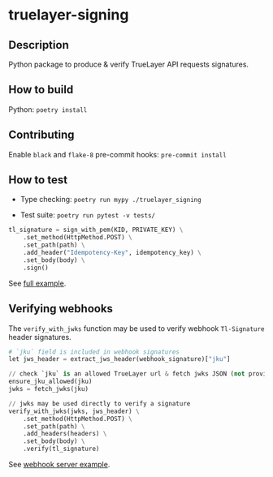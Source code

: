# truelayer-signing

## Description

Python package to produce & verify TrueLayer API requests signatures.

## How to build

Python: `poetry install`

## Contributing
Enable `black` and `flake-8` pre-commit hooks: `pre-commit install`

## How to test
- Type checking: `poetry run mypy ./truelayer_signing`

- Test suite: `poetry run pytest -v tests/`


```python
tl_signature = sign_with_pem(KID, PRIVATE_KEY) \
    .set_method(HttpMethod.POST) \
    .set_path(path) \
    .add_header("Idempotency-Key", idempotency_key) \
    .set_body(body) \
    .sign()
```
See [full example](./examples/sign-request/).

## Verifying webhooks
The `verify_with_jwks` function may be used to verify webhook `Tl-Signature` header signatures.

```python
# `jku` field is included in webhook signatures
let jws_header = extract_jws_header(webhook_signature)["jku"]

// check `jku` is an allowed TrueLayer url & fetch jwks JSON (not provided by this lib)
ensure_jku_allowed(jku)
jwks = fetch_jwks(jku)

// jwks may be used directly to verify a signature
verify_with_jwks(jwks, jws_header) \
    .set_method(HttpMethod.POST) \
    .set_path(path) \
    .add_headers(headers) \
    .set_body(body) \
    .verify(tl_signature)
```

See [webhook server example](./examples/webhook-server/).
